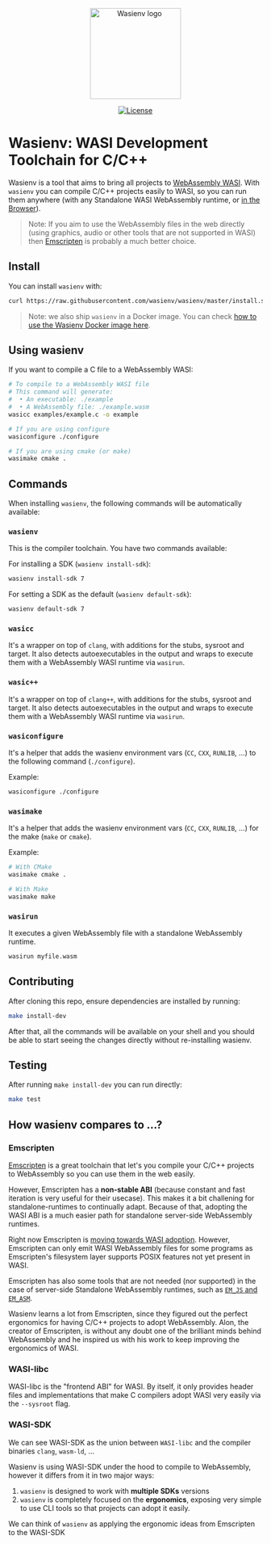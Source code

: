 <p align="center">
  <a href="https://github.com/wasienv/wasienv" target="_blank" rel="noopener noreferrer">
    <img height="180" src="https://raw.githubusercontent.com/wasienv/wasienv/master/logo.png" alt="Wasienv logo">
  </a>
</p>

<p align="center">
  <a href="https://github.com/wasmerio/wasmer/blob/master/LICENSE">
    <img src="https://img.shields.io/github/license/wasienv/wasienv.svg?style=flat-square" alt="License">
  </a>
</p>

# Wasienv: WASI Development Toolchain for C/C++

Wasienv is a tool that aims to bring all projects to [WebAssembly WASI](https://github.com/WebAssembly/WASI). With `wasienv` you can compile C/C++ projects easily to WASI, so you can run them anywhere (with any Standalone WASI WebAssembly runtime, or [in the Browser](https://webassembly.sh)).

> Note: If you aim to use the WebAssembly files in the web directly (using graphics, audio or other tools that are not supported in WASI) then [Emscripten](https://emscripten.org/) is probably a much better choice.

## Install

You can install `wasienv` with:

```sh
curl https://raw.githubusercontent.com/wasienv/wasienv/master/install.sh | sh
```

> Note: we also ship `wasienv` in a Docker image. You can check [how to use the Wasienv Docker image here](https://github.com/wasienv/wasienv/blob/master/docker/).

## Using wasienv

If you want to compile a C file to a WebAssembly WASI:

```sh
# To compile to a WebAssembly WASI file
# This command will generate:
#  • An executable: ./example
#  • A WebAssembly file: ./example.wasm
wasicc examples/example.c -o example

# If you are using configure
wasiconfigure ./configure

# If you are using cmake (or make)
wasimake cmake .
```

## Commands

When installing `wasienv`, the following commands will be automatically available:

### `wasienv`

This is the compiler toolchain. You have two commands available:

For installing a SDK (`wasienv install-sdk`):

```sh
wasienv install-sdk 7
```

For setting a SDK as the default (`wasienv default-sdk`):

```sh
wasienv default-sdk 7
```

### `wasicc`

It's a wrapper on top of `clang`, with additions for the stubs, sysroot and target.
It also detects autoexecutables in the output and wraps to execute them with a WebAssembly WASI runtime via `wasirun`.

### `wasic++`

It's a wrapper on top of `clang++`, with additions for the stubs, sysroot and target.
It also detects autoexecutables in the output and wraps to execute them with a WebAssembly WASI runtime via `wasirun`.

### `wasiconfigure`

It's a helper that adds the wasienv environment vars (`CC`, `CXX`, `RUNLIB`, ...) to the following command (`./configure`).

Example:

```sh
wasiconfigure ./configure
```

### `wasimake`

It's a helper that adds the wasienv environment vars (`CC`, `CXX`, `RUNLIB`, ...) for the make (`make` or `cmake`).

Example:

```sh
# With CMake
wasimake cmake .

# With Make
wasimake make
```

### `wasirun`

It executes a given WebAssembly file with a standalone WebAssembly runtime.

```sh
wasirun myfile.wasm
```

## Contributing

After cloning this repo, ensure dependencies are installed by running:

```sh
make install-dev
```

After that, all the commands will be available on your shell and you should be able to start seeing the changes directly without re-installing wasienv.

## Testing

After running `make install-dev` you can run directly:

```sh
make test
```

## How wasienv compares to …?

### Emscripten

[Emscripten](https://emscripten.org/) is a great toolchain that let's you compile your C/C++ projects to WebAssembly so you can use them in the web easily.

However, Emscripten has a **non-stable ABI** (because constant and fast iteration is very useful for their usecase).
This makes it a bit challening for standalone-runtimes to continually adapt.
Because of that, adopting the WASI ABI is a much easier path for standalone server-side WebAssembly runtimes.

Right now Emscripten is [moving towards WASI adoption](https://github.com/emscripten-core/emscripten/issues/9479). 
However, Emscripten can only emit WASI WebAssembly files for some programs as Emscripten's filesystem layer supports POSIX features not yet present in WASI.

Emscripten has also some tools that are not needed (nor supported) in the case of server-side Standalone WebAssembly runtimes, such as [`EM_JS` and `EM_ASM`](https://emscripten.org/docs/porting/connecting_cpp_and_javascript/Interacting-with-code.html#calling-javascript-from-c-c).

Wasienv learns a lot from Emscripten, since they figured out the perfect ergonomics for having C/C++ projects to adopt WebAssembly. Alon, the creator of Emscripten, is without any doubt one of the brilliant minds behind WebAssembly and he inspired us with his work to keep improving the ergonomics of WASI.

### WASI-libc

WASI-libc is the "frontend ABI" for WASI. By itself, it only provides header files and implementations that make C compilers adopt WASI very easily via the `--sysroot` flag.

### WASI-SDK

We can see WASI-SDK as the union between `WASI-libc` and the compiler binaries `clang`, `wasm-ld`, ...

Wasienv is using WASI-SDK under the hood to compile to WebAssembly, however it differs from it in two major ways:
1. `wasienv` is designed to work with **multiple SDKs** versions
2. `wasienv` is completely focused on the **ergonomics**, exposing very simple to use CLI tools so that projects can adopt it easily.

We can think of `wasienv` as applying the ergonomic ideas from Emscripten to the WASI-SDK
